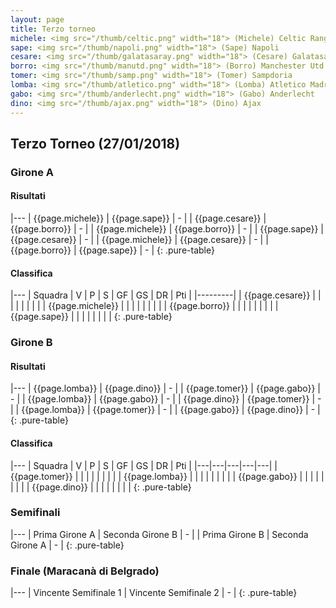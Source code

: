 ```yaml
---
layout: page
title: Terzo torneo
michele: <img src="/thumb/celtic.png" width="18"> (Michele) Celtic Rangers
sape: <img src="/thumb/napoli.png" width="18"> (Sape) Napoli
cesare: <img src="/thumb/galatasaray.png" width="18"> (Cesare) Galatasaray
borro: <img src="/thumb/manutd.png" width="18"> (Borro) Manchester Utd
tomer: <img src="/thumb/samp.png" width="18"> (Tomer) Sampdoria
lomba: <img src="/thumb/atletico.png" width="18"> (Lomba) Atletico Madrid
gabo: <img src="/thumb/anderlecht.png" width="18"> (Gabo) Anderlecht
dino: <img src="/thumb/ajax.png" width="18"> (Dino) Ajax
---
```


<link rel="stylesheet" href="https://unpkg.com/purecss@1.0.0/build/pure-min.css" integrity="sha384-nn4HPE8lTHyVtfCBi5yW9d20FjT8BJwUXyWZT9InLYax14RDjBj46LmSztkmNP9w" crossorigin="anonymous">

## Terzo Torneo (27/01/2018)

### Girone A

#### Risultati

|---
| {{page.michele}} | {{page.sape}}    | - |
| {{page.cesare}} | {{page.borro}}    | - |
| {{page.michele}} | {{page.borro}}   | - |
| {{page.sape}} | {{page.cesare}}    | - |
| {{page.michele}} | {{page.cesare}}    | - |
| {{page.borro}} | {{page.sape}}    | - |
{: .pure-table}

#### Classifica

|---
| Squadra | V | P | S | GF | GS | DR | Pti |
|---------|
| {{page.cesare}} |  |  |  |  |  |  |  |
| {{page.michele}} |  |  |  |  |  |  |  |
| {{page.borro}} |  |  |  |  |  |  |  |
| {{page.sape}} |  |  |  |  |  |  |  |
{: .pure-table}

### Girone B

#### Risultati

|---
| {{page.lomba}} | {{page.dino}}    | - |
| {{page.tomer}} | {{page.gabo}}    | - |
| {{page.lomba}} | {{page.gabo}}   | - |
| {{page.dino}} | {{page.tomer}}    | - |
| {{page.lomba}} | {{page.tomer}}    | - |
| {{page.gabo}} | {{page.dino}}    | - |
{: .pure-table}

#### Classifica

|---
| Squadra | V | P | S | GF | GS | DR | Pti |
|---|---|---|---|---|
| {{page.tomer}} |  |  |  |  |  |  |  |
| {{page.lomba}} |  |  |  |  |  |  |  |
| {{page.gabo}} |  |  |  |  |  |  |  |
| {{page.dino}} |  |  |  |  |  |  |  |
{: .pure-table}

### Semifinali

|---
| Prima Girone A | Seconda Girone B | - |
| Prima Girone B | Seconda Girone A | - | 
{: .pure-table}

### Finale (Maracanà di Belgrado)

|---
| Vincente Semifinale 1 | Vincente Semifinale 2 | - |
{: .pure-table}

